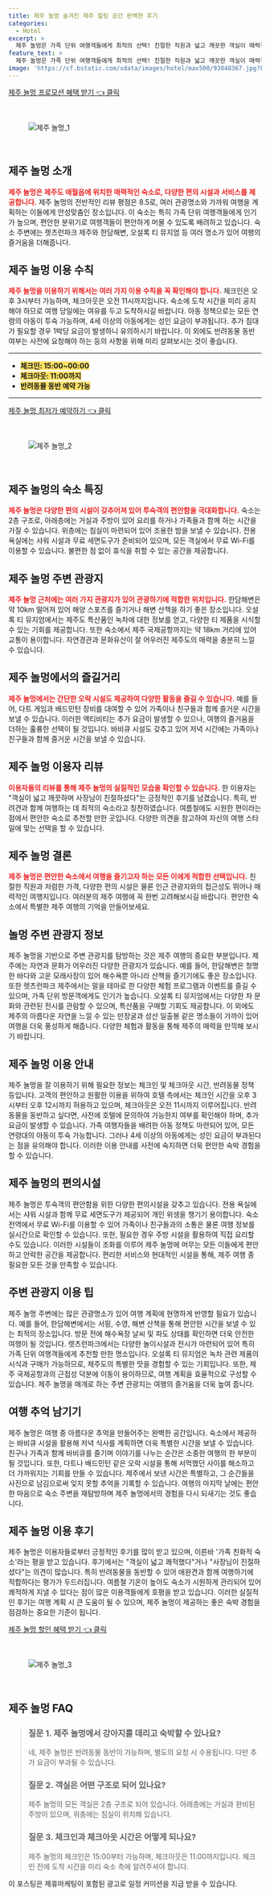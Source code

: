 ```yaml
---
title: 제주 놀멍 숨겨진 제주 힐링 공간 완벽한 후기
categories:
  - Hotel
excerpt: >
  제주 놀멍은 가족 단위 여행객들에게 최적의 선택! 친절한 직원과 넓고 깨끗한 객실이 매력적이죠. 바비큐 시설과 무료 주차 8.5점의 높은 리뷰 점수를 자랑하는 이곳에서 제주도의 매력을 만끽해보세요!
feature_text: >
  제주 놀멍은 가족 단위 여행객들에게 최적의 선택! 친절한 직원과 넓고 깨끗한 객실이 매력적이죠. 바비큐 시설과 무료 주차 8.5점의 높은 리뷰 점수를 자랑하는 이곳에서 제주도의 매력을 만끽해보세요!
image: 'https://cf.bstatic.com/xdata/images/hotel/max500/93848367.jpg?k=6c4feedaa001014da628143078c768808ea24a518d82400ef97cfaa628c8b755&o=&hp=1'
---
```


<p><a class="modoo-button" href="https://tinyurl.com/23e5wkz8" rel="nofollow noopener">제주 놀멍 프로모션 혜택 받기 👈 클릭</a></p><br/>
<figure class="image"><img alt="제주 놀멍_1" src="https://cf.bstatic.com/xdata/images/hotel/max1024x768/93373047.jpg?k=ca9a3c571de0cd5cb6df21c561c5ff5d3026d4dcb5590027ed9208696b186541&amp;o=&amp;hp=1"/></figure><br/>

<h2 id="제주_놀멍_소개">제주 놀멍 소개</h2>
<p><b><span style="color: #ee2323;">제주 놀멍은 제주도 애월읍에 위치한 매력적인 숙소로, 다양한 편의 시설과 서비스를 제공합니다.</span></b> 제주 놀멍의 전반적인 리뷰 평점은 8.5로, 여러 관광명소와 가까워 여행을 계획하는 이들에게 안성맞춤인 장소입니다. 이 숙소는 특히 가족 단위 여행객들에게 인기가 높으며, 편안한 분위기로 여행객들이 편안하게 머물 수 있도록 배려하고 있습니다. 숙소 주변에는 렛츠런파크 제주와 한담해변, 오설록 티 뮤지엄 등 여러 명소가 있어 여행의 즐거움을 더해줍니다.</p>
<h2 id="제주_놀멍_이용수칙">제주 놀멍 이용 수칙</h2>
<p><b><span style="color: #ee2323;">제주 놀멍을 이용하기 위해서는 여러 가지 이용 수칙을 꼭 확인해야 합니다.</span></b> 체크인은 오후 3시부터 가능하며, 체크아웃은 오전 11시까지입니다. 숙소에 도착 시간을 미리 공지해야 하므로 여행 당일에는 여유를 두고 도착하시길 바랍니다. 아동 정책으로는 모든 연령의 아동이 투숙 가능하며, 4세 이상의 아동에게는 성인 요금이 부과됩니다. 추가 침대가 필요할 경우 1박당 요금이 발생하니 유의하시기 바랍니다. 이 외에도 반려동물 동반 여부는 사전에 요청해야 하는 등의 사항을 위해 미리 살펴보시는 것이 좋습니다.</p>
<hr/>
<ul>
<li><b><span style="background-color: #ffe066;">체크인: 15:00~00:00</span></b></li>
<li><b><span style="background-color: #ffe066;">체크아웃: 11:00까지</span></b></li>
<li><b><span style="background-color: #ffe066;">반려동물 동반 예약 가능</span></b></li>
</ul>
<hr/>
<p><a class="modoo-button" href="https://tinyurl.com/23e5wkz8" rel="nofollow noopener">제주 놀멍 최저가 예약하기 👈 클릭</a></p><br/>
<figure class="image"><img alt="제주 놀멍_2" src="https://cf.bstatic.com/xdata/images/hotel/max500/93848367.jpg?k=6c4feedaa001014da628143078c768808ea24a518d82400ef97cfaa628c8b755&amp;o=&amp;hp=1"/></figure><br/>
<h2 id="제주_놀멍_숙소_특징">제주 놀멍의 숙소 특징</h2>
<p><b><span style="color: #ee2323;">제주 놀멍은 다양한 편의 시설이 갖추어져 있어 투숙객의 편안함을 극대화합니다.</span></b> 숙소는 2층 구조로, 아래층에는 거실과 주방이 있어 요리를 하거나 가족들과 함께 하는 시간을 가질 수 있습니다. 위층에는 침실이 마련되어 있어 조용한 밤을 보낼 수 있습니다. 전용 욕실에는 샤워 시설과 무료 세면도구가 준비되어 있으며, 모든 객실에서 무료 Wi-Fi를 이용할 수 있습니다. 불편한 점 없이 휴식을 취할 수 있는 공간을 제공합니다.</p>
<h2 id="제주_놀멍_주변_관광지">제주 놀멍 주변 관광지</h2>
<p><b><span style="color: #ee2323;">제주 놀멍 근처에는 여러 가지 관광지가 있어 관광하기에 적합한 위치입니다.</span></b> 한담해변은 약 10km 떨어져 있어 해양 스포츠를 즐기거나 해변 산책을 하기 좋은 장소입니다. 오설록 티 뮤지엄에서는 제주도 특산품인 녹차에 대한 정보를 얻고, 다양한 티 제품을 시식할 수 있는 기회를 제공합니다. 또한 숙소에서 제주 국제공항까지는 약 18km 거리에 있어 교통이 용이합니다. 자연경관과 문화유산이 잘 어우러진 제주도의 매력을 충분히 느낄 수 있습니다.</p>
<h2 id="제주_놀멍_즐길거리">제주 놀멍에서의 즐길거리</h2>
<p><b><span style="color: #ee2323;">제주 놀멍에서는 간단한 오락 시설도 제공하여 다양한 활동을 즐길 수 있습니다.</span></b> 예를 들어, 다트 게임과 배드민턴 장비를 대여할 수 있어 가족이나 친구들과 함께 즐거운 시간을 보낼 수 있습니다. 이러한 액티비티는 추가 요금이 발생할 수 있으나, 여행의 즐거움을 더하는 훌륭한 선택이 될 것입니다. 바비큐 시설도 갖추고 있어 저녁 시간에는 가족이나 친구들과 함께 즐거운 시간을 보낼 수 있습니다.</p>
<h2 id="제주_놀멍_리뷰">제주 놀멍 이용자 리뷰</h2>
<p><b><span style="color: #ee2323;">이용자들의 리뷰를 통해 제주 놀멍의 실질적인 모습을 확인할 수 있습니다.</span></b> 한 이용자는 "객실이 넓고 깨끗하며 사장님이 친절하셨다"는 긍정적인 후기를 남겼습니다. 특히, 반려견과 함께 여행하는 데 최적의 숙소라고 칭찬하였습니다. 여름철에도 시원한 편이라는 점에서 편안한 숙소로 추천할 만한 곳입니다. 다양한 의견을 참고하여 자신의 여행 스타일에 맞는 선택을 할 수 있습니다.</p>
<h2 id="제주_놀멍_결론">제주 놀멍 결론</h2>
<p><b><span style="color: #ee2323;">제주 놀멍은 편안한 숙소에서 여행을 즐기고자 하는 모든 이에게 적합한 선택입니다.</span></b> 친절한 직원과 저렴한 가격, 다양한 편의 시설은 물론 인근 관광지와의 접근성도 뛰어나 매력적인 여행지입니다. 여러분의 제주 여행에 꼭 한번 고려해보시길 바랍니다. 편안한 숙소에서 특별한 제주 여행의 기억을 만들어보세요.</p>
<h2 id="놀멍_주변_관광지_정보">놀멍 주변 관광지 정보</h2>
<p>제주 놀멍을 기반으로 주변 관광지를 탐방하는 것은 제주 여행의 중요한 부분입니다. 제주에는 자연과 문화가 어우러진 다양한 관광지가 있습니다. 예를 들어, 한담해변은 청명한 바다와 고운 모래사장이 있어 해수욕뿐 아니라 산책을 즐기기에도 좋은 장소입니다. 또한 렛츠런파크 제주에서는 말을 테마로 한 다양한 체험 프로그램과 이벤트를 즐길 수 있으며, 가족 단위 방문객에게도 인기가 높습니다. 오설록 티 뮤지엄에서는 다양한 차 문화와 관련된 전시를 관람할 수 있으며, 특산품을 구매할 기회도 제공합니다. 이 외에도 제주의 아름다운 자연을 느낄 수 있는 만장굴과 성산 일출봉 같은 명소들이 가까이 있어 여행을 더욱 풍성하게 해줍니다. 다양한 체험과 활동을 통해 제주의 매력을 만끽해 보시기 바랍니다.</p>
<h2 id="제주_놀멍_이용안내">제주 놀멍 이용 안내</h2>
<p>제주 놀멍을 잘 이용하기 위해 필요한 정보는 체크인 및 체크아웃 시간, 반려동물 정책 등입니다. 고객의 편안하고 원활한 이용을 위하여 호텔 측에서는 체크인 시간을 오후 3시부터 오후 12시까지 허용하고 있으며, 체크아웃은 오전 11시까지 이루어집니다. 반려동물을 동반하고 싶다면, 사전에 호텔에 문의하여 가능한지 여부를 확인해야 하며, 추가 요금이 발생할 수 있습니다. 가족 여행자들을 배려한 아동 정책도 마련되어 있어, 모든 연령대의 아동이 투숙 가능합니다. 그러나 4세 이상의 아동에게는 성인 요금이 부과된다는 점을 유의해야 합니다. 이러한 이용 안내를 사전에 숙지하면 더욱 편안한 숙박 경험을 할 수 있습니다.</p>
<h2 id="제주_놀멍_편의시설">제주 놀멍의 편의시설</h2>
<p>제주 놀멍은 투숙객의 편안함을 위한 다양한 편의시설을 갖추고 있습니다. 전용 욕실에서는 샤워 시설과 함께 무료 세면도구가 제공되어 개인 위생을 챙기기 용이합니다. 숙소 전역에서 무료 Wi-Fi를 이용할 수 있어 가족이나 친구들과의 소통은 물론 여행 정보를 실시간으로 확인할 수 있습니다. 또한, 필요한 경우 주방 시설을 활용하여 직접 요리할 수도 있습니다. 이러한 시설들이 조화를 이루어 제주 놀멍에 머무는 모든 이들에게 편안하고 안락한 공간을 제공합니다. 편리한 서비스와 현대적인 시설을 통해, 제주 여행 중 필요한 모든 것을 만족할 수 있습니다.</p>
<h2 id="주변_관광지_이용팁">주변 관광지 이용 팁</h2>
<p>제주 놀멍 주변에는 많은 관광명소가 있어 여행 계획에 현명하게 반영할 필요가 있습니다. 예를 들어, 한담해변에서는 서핑, 수영, 해변 산책을 통해 편안한 시간을 보낼 수 있는 최적의 장소입니다. 방문 전에 해수욕장 날씨 및 파도 상태를 확인하면 더욱 안전한 여행이 될 것입니다. 렛츠런파크에서는 다양한 놀이시설과 전시가 마련되어 있어 특히 가족 단위 여행객들에게 추천할 만한 명소입니다. 오설록 티 뮤지엄은 녹차 관련 제품의 시식과 구매가 가능하므로, 제주도의 특별한 맛을 경험할 수 있는 기회입니다. 또한, 제주 국제공항과의 근접성 덕분에 이동이 용이하므로, 여행 계획을 효율적으로 구성할 수 있습니다. 제주 놀멍을 매개로 하는 주변 관광지는 여행의 즐거움을 더욱 높여 줍니다.</p>
<h2 id="여행_추억_남기기">여행 추억 남기기</h2>
<p>제주 놀멍은 여행 중 아름다운 추억을 만들어주는 완벽한 공간입니다. 숙소에서 제공하는 바비큐 시설을 활용해 저녁 식사를 계획하면 더욱 특별한 시간을 보낼 수 있습니다. 친구나 가족과 함께 바비큐를 즐기며 이야기를 나누는 순간은 소중한 여행의 한 부분이 될 것입니다. 또한, 다트나 배드민턴 같은 오락 시설을 통해 서먹했던 사이를 해소하고 더 가까워지는 기회를 만들 수 있습니다. 제주에서 보낸 시간은 특별하고, 그 순간들을 사진으로 남김으로써 잊지 못할 추억을 기록할 수 있습니다. 여행의 마지막 날에는 편안한 마음으로 숙소 주변을 재탐방하며 제주 놀멍에서의 경험을 다시 되새기는 것도 좋습니다.</p>
<h2 id="제주_놀멍_이용후기">제주 놀멍 이용 후기</h2>
<p>제주 놀멍은 이용자들로부터 긍정적인 후기를 많이 받고 있으며, 이른바 '가족 친화적 숙소'라는 평을 받고 있습니다. 후기에서는 "객실이 넓고 쾌적했다"거나 "사장님이 친절하셨다"는 의견이 많습니다. 특히 반려동물을 동반할 수 있어 애완견과 함께 여행하기에 적합하다는 평가가 두드러집니다. 여름철 기온이 높아도 숙소가 시원하게 관리되어 있어 쾌적하게 지낼 수 있다는 점이 많은 이용객들에게 호평을 받고 있습니다. 이러한 실질적인 후기는 여행 계획 시 큰 도움이 될 수 있으며, 제주 놀멍이 제공하는 좋은 숙박 경험을 점검하는 중요한 기준이 됩니다.</p>

<p><a class="modoo-button" href="https://tinyurl.com/23e5wkz8" rel="nofollow noopener">제주 놀멍 할인 혜택 받기 👈 클릭</a></p><br>

<figure class="image"><img src="https://cf.bstatic.com/xdata/images/hotel/max500/93373092.jpg?k=fee0a1db95427be155eab1f00ec18299f2b6f91d73c2c34af9e94e6ee0c8ea34&o=&hp=1" alt="제주 놀멍_3"></figure><br>
<h2 id="제주 놀멍_FAQ">제주 놀멍 FAQ</h2>
<div itemscope="" itemtype="https://schema.org/FAQPage"> 
<blockquote> 
<div itemscope="" itemprop="mainEntity" itemtype="https://schema.org/Question"> 
<h3 id="질문_1" itemprop="name">질문 1. 제주 놀멍에서 강아지를 데리고 숙박할 수 있나요?</h3> 
<div itemscope="" itemprop="acceptedAnswer" itemtype="https://schema.org/Answer"> 
<span itemprop="text"> 
<p>네, 제주 놀멍은 반려동물 동반이 가능하며, 별도의 요청 시 수용됩니다. 다만 추가 요금이 부과될 수 있습니다.</p> 
</span> 
</div> 
</div> 

<div itemscope="" itemprop="mainEntity" itemtype="https://schema.org/Question"> 
<h3 id="질문_2" itemprop="name">질문 2. 객실은 어떤 구조로 되어 있나요?</h3> 
<div itemscope="" itemprop="acceptedAnswer" itemtype="https://schema.org/Answer"> 
<span itemprop="text"> 
<p>제주 놀멍의 모든 객실은 2층 구조로 되어 있습니다. 아래층에는 거실과 완비된 주방이 있으며, 위층에는 침실이 위치해 있습니다.</p> 
</span> 
</div> 
</div> 

<div itemscope="" itemprop="mainEntity" itemtype="https://schema.org/Question"> 
<h3 id="질문_3" itemprop="name">질문 3. 체크인과 체크아웃 시간은 어떻게 되나요?</h3> 
<div itemscope="" itemprop="acceptedAnswer" itemtype="https://schema.org/Answer"> 
<span itemprop="text"> 
<p>제주 놀멍의 체크인은 15:00부터 가능하며, 체크아웃은 11:00까지입니다. 체크인 전에 도착 시간을 미리 숙소 측에 알려주셔야 합니다.</p> 
</span> 
</div> 
</div> 
</blockquote> 
</div><p>이 포스팅은 제휴마케팅이 포함된 광고로 일정 커미션을 지급 받을 수 있습니다.</p>

